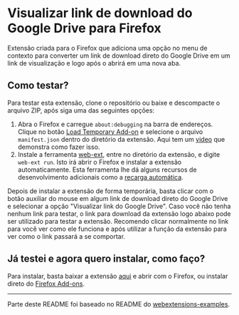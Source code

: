 # Visualizar link de download do Google Drive para Firefox

Extensão criada para o Firefox que adiciona uma opção no menu de contexto para converter um link de download direto do Google Drive em um link de visualização e logo após o abrirá em uma nova aba.

## Como testar?

Para testar esta extensão, clone o repositório ou baixe e descompacte o arquivo ZIP, após siga uma das seguintes opções:

1. Abra o Firefox e carregue `about:debugging` na barra de endereços. Clique no botão [Load Temporary Add-on](https://developer.mozilla.org/en-US/Add-ons/WebExtensions/Temporary_Installation_in_Firefox) e selecione o arquivo `manifest.json` dentro do diretório da extensão. Aqui tem um [video](https://www.youtube.com/watch?v=cer9EUKegG4) que demonstra como fazer isso.
2. Instale a ferramenta [web-ext](https://developer.mozilla.org/en-US/Add-ons/WebExtensions/Getting_started_with_web-ext), entre no diretório da extensão, e digite `web-ext run`. Isto irá abrir o Firefox e instalar a extensão automaticamente. Esta ferramenta lhe dá alguns recursos de desenvolvimento adicionais como a [recarga automática](https://developer.mozilla.org/en-US/Add-ons/WebExtensions/Getting_started_with_web-ext#Automatic_extension_reloading).

Depois de instalar a extensão de forma temporária, basta clicar com o botão auxiliar do mouse em algum link de download direto do Google Drive e selecionar a opção "Visualizar link do Google Drive". Caso você não tenha nenhum link para testar, o link para download da extensão logo abaixo pode ser utilizado para testar a extensão. Recomendo clicar normalmente no link para você ver como ele funciona e após utilizar a função da extensão para ver como o link passará a se comportar.

## Já testei e agora quero instalar, como faço?

Para instalar, basta baixar a extensão [aqui](https://drive.google.com/uc?id=1D9swQZUd2ENQlmFzmP1rpsmHXRxIha50&export=download) e abrir com o Firefox, ou instalar direto do [Firefox Add-ons](https://addons.mozilla.org/pt-BR/firefox/addon/gdrive-download-to-preview/).

---
Parte deste README foi baseado no README do [webextensions-examples](https://github.com/mdn/webextensions-examples).
